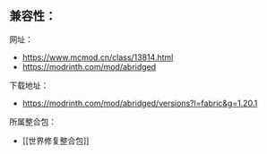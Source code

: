 兼容性：
- 

网址：
- https://www.mcmod.cn/class/13814.html
- https://modrinth.com/mod/abridged

下载地址：
- https://modrinth.com/mod/abridged/versions?l=fabric&g=1.20.1

所属整合包：
- [[世界修复整合包]]